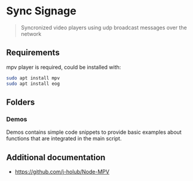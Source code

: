 # Sync Signage

> Syncronized video players using udp broadcast messages over the network

## Requirements

mpv player is required, could be installed with:

```bash
sudo apt install mpv
sudo apt install eog
```

## Folders

### Demos

Demos contains simple code snippets to provide basic examples about functions that are integrated in the main script.

## Additional documentation

- https://github.com/j-holub/Node-MPV
